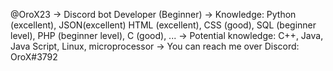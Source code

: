 @OroX23
-> Discord bot Developer (Beginner)
-> Knowledge: Python (excellent), JSON(excellent) HTML (excellent), CSS (good), SQL (beginner level), PHP (beginner level), C (good), ...
-> Potential knowledge: C++, Java, Java Script, Linux, microprocessor
-> You can reach me over Discord: OroX#3792

<!---
OroX23/OroX23 is a ✨ special ✨ repository because its `README.md` (this file) appears on your GitHub profile.
You can click the Preview link to take a look at your changes.
--->
